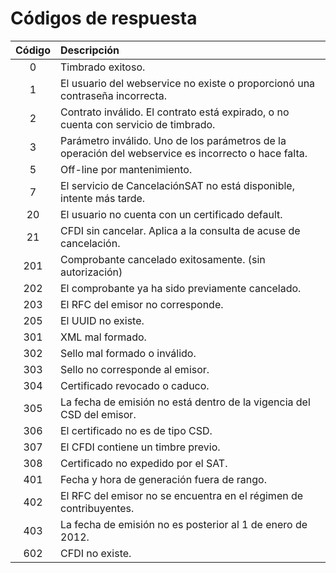 
# Códigos de respuesta

| Código | Descripción |
| :----: | :---------------------------------------------------------------------------------------------- |
| 0      | Timbrado exitoso. |
| 1      | El usuario del webservice no existe o proporcionó una contraseña incorrecta. |
| 2	     | Contrato inválido. El contrato está expirado, o no cuenta con servicio de timbrado. |
| 3	     | Parámetro inválido. Uno de los parámetros de la operación del webservice es incorrecto o hace falta.|
| 5	     | Off-line por mantenimiento. |
| 7	     | El servicio de CancelaciónSAT no está disponible, intente más tarde. |
| 20	   | El usuario no cuenta con un certificado default. |
| 21	   | CFDI sin cancelar. Aplica a la consulta de acuse de cancelación. |
| 201	   | Comprobante cancelado exitosamente. (sin autorización) |
| 202	   | El comprobante ya ha sido previamente cancelado. |
| 203	   | El RFC del emisor no corresponde. |
| 205    | El UUID no existe. |
| 301	   | XML mal formado. |
| 302	   | Sello mal formado o inválido. |
| 303	   | Sello no corresponde al emisor. |
| 304    | Certificado revocado o caduco. |
| 305	   | La fecha de emisión no está dentro de la vigencia del CSD del emisor. |
| 306	   | El certificado no es de tipo CSD. |
| 307	   | El CFDI contiene un timbre previo. |
| 308	   | Certificado no expedido por el SAT. |
| 401	   | Fecha y hora de generación fuera de rango. |
| 402	   | El RFC del emisor no se encuentra en el régimen de contribuyentes. |
| 403    | La fecha de emisión no es posterior al 1 de enero de 2012. |
| 602	   | CFDI no existe. |
